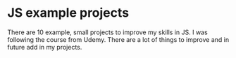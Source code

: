 # JS example projects
There are 10 example, small projects to improve my skills in JS. I was following the course from Udemy. There are a lot of things to improve and in future add in my projects.
